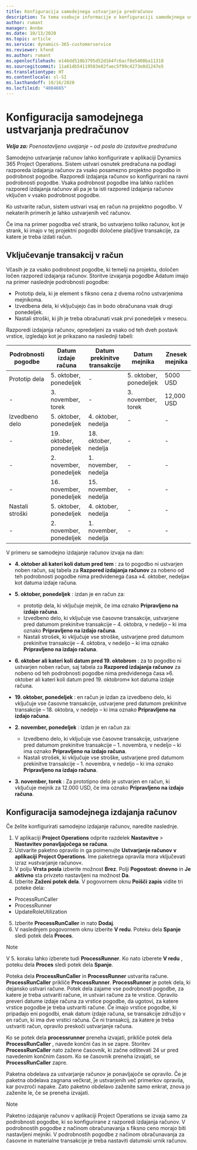 ```yaml
---
title: Konfiguracija samodejnega ustvarjanja predračunov
description: Ta tema vsebuje informacije o konfiguraciji samodejnega ustvarjanja predračunov.
author: rumant
manager: Annbe
ms.date: 10/13/2020
ms.topic: article
ms.service: dynamics-365-customerservice
ms.reviewer: kfend
ms.author: rumant
ms.openlocfilehash: e146dd510b3795d52d164fc6acf8e5400ba11310
ms.sourcegitcommit: 11a61db54119503e82faec5f99c4273e8d1247e5
ms.translationtype: HT
ms.contentlocale: sl-SI
ms.lasthandoff: 10/16/2020
ms.locfileid: "4084665"
---
```

# <a name="configure-automated-proforma-invoice-creation"></a>Konfiguracija samodejnega ustvarjanja predračunov

_**Velja za:** Poenostavljeno uvajanje – od posla do izstavitve predračuna_

Samodejno ustvarjanje računov lahko konfigurirate v aplikaciji Dynamics 365 Project Operations. Sistem ustvari osnutek predračuna na podlagi razporeda izdajanja računov za vsako posamezno projektno pogodbo in podrobnost pogodbe. Razporedi izdajanja računov so konfigurirani na ravni podrobnosti pogodbe. Vsaka podrobnost pogodbe ima lahko različen razpored izdajanja računov ali pa je ta isti razpored izdajanja računov vključen v vsako podrobnost pogodbe.

Ko ustvarite račun, sistem ustvari vsaj en račun na projektno pogodbo. V nekaterih primerih je lahko ustvarjenih več računov.

Če ima na primer pogodba več strank, bo ustvarjeno toliko računov, kot je strank, ki imajo v tej projektni pogodbi določene plačljive transakcije, za katere je treba izdati račun.

## <a name="understand-how-transactions-are-included-on-an-invoice"></a>Vključevanje transakcij v račun 

Včasih je za vsako podrobnost pogodbe, ki temelji na projektu, določen ločen razpored izdajanja računov. Storitve izvajanja pogodbe Adatum imajo na primer naslednje podrobnosti pogodbe:

- Prototip dela, ki je element s fiksno cena z dvema ročno ustvarjenima mejnikoma.
- Izvedbena dela, ki vključujejo čas in bodo obračunana vsak drugi ponedeljek.
- Nastali stroški, ki jih je treba obračunati vsak prvi ponedeljek v mesecu.

Razporedi izdajanja računov, opredeljeni za vsako od teh dveh postavk vrstice, izgledajo kot je prikazano na naslednji tabeli:

| Podrobnosti pogodbe | Datum izdaje računa | Datum prekinitve transakcije | Datum mejnika | Znesek mejnika |
| --- | --- | --- | --- | --- |
| Prototip dela | 5. oktober, ponedeljek | - | 5. oktober, ponedeljek | 5000 USD |
| - | 3. november, torek | - | 3. november, torek | 12,000 USD |
| Izvedbeno delo | 5. oktober, ponedeljek | 4. oktober, nedelja | - | - |
| - | 19. oktober, ponedeljek | 18. oktober, nedelja | - | - |
| - | 2. november, ponedeljek | 1. november, nedelja | - | - |
| - | 16. november, ponedeljek | 15. november, nedelja | - | - |
| Nastali stroški | 5. oktober, ponedeljek | 4. oktober, nedelja | - | - |
| - | 2. november, ponedeljek | 1. november, nedelja | - | - |

V primeru se samodejno izdajanje računov izvaja na dan:

- **4. oktober ali kateri koli datum pred tem** : za to pogodbo ni ustvarjen noben račun, saj tabela za **Razpored izdajanja računov** za nobeno od teh podrobnosti pogodbe nima predvidenega časa »4. oktober, nedelja« kot datuma izdaje računa.
- **5. oktober, ponedeljek** : izdan je en račun za:

    - prototip dela, ki vključuje mejnik, če ima oznako **Pripravljeno na izdajo računa**.
    - Izvedbeno delo, ki vključuje vse časovne transakcije, ustvarjene pred datumom prekinitve transakcije – 4. oktobra, v nedeljo – ki ima oznako **Pripravljeno na izdajo računa**.
    - Nastali strošek, ki vključuje vse stroške, ustvarjene pred datumom prekinitve transakcije – 4. oktobra, v nedeljo – ki ima oznako **Pripravljeno na izdajo računa**.
  
- **6. oktober ali kateri koli datum pred 19. oktobrom** : za to pogodbo ni ustvarjen noben račun, saj tabela za **Razpored izdajanja računov** za nobeno od teh podrobnosti pogodbe nima predvidenega časa »6. oktober ali kateri koli datum pred 19. oktobrom« kot datuma izdaje računa.
- **19. oktober, ponedeljek** : en račun je izdan za izvedbeno delo, ki vključuje vse časovne transakcije, ustvarjene pred datumom prekinitve transakcije – 18. oktobra, v nedeljo – ki ima oznako **Pripravljeno na izdajo računa**.
- **2. november, ponedeljek** : izdan je en račun za:

    - Izvedbeno delo, ki vključuje vse časovne transakcije, ustvarjene pred datumom prekinitve transakcije – 1. novembra, v nedeljo – ki ima oznako **Pripravljeno na izdajo računa**.
    - Nastali strošek, ki vključuje vse stroške, ustvarjene pred datumom prekinitve transakcije – 1. novembra, v nedeljo – ki ima oznako **Pripravljeno na izdajo računa**.

- **3. november, torek** : Za prototipno delo je ustvarjen en račun, ki vključuje mejnik za 12.000 USD, če ima oznako **Pripravljeno na izdajo računa**.

## <a name="configure-automatic-invoicing"></a>Konfiguracija samodejnega izdajanja računov

Če želite konfigurirati samodejno izdajanje računov, naredite naslednje.

1. V aplikaciji **Project Operations** odprite razdelek **Nastavitve** > **Nastavitev ponavljajočega se računa**.
2. Ustvarite paketno opravilo in ga poimenujte **Ustvarjanje računov v aplikaciji Project Operations**. Ime paketnega opravila mora vključevati izraz »ustvarjanje računov«.
3. V polju **Vrsta posla** izberite možnost **Brez**. Polji **Pogostost: dnevno** in **Je aktivno** sta privzeto nastavljeni na možnost **Da**.
4. Izberite **Zaženi potek dela**. V pogovornem oknu **Poišči zapis** vidite tri poteke dela:

- ProcessRunCaller
- ProcessRunner
- UpdateRoleUtilization

5. Izberite **ProcessRunCaller** in nato **Dodaj**.
6. V naslednjem pogovornem oknu izberite **V redu**. Poteku dela **Spanje** sledi potek dela **Proces**. 

> [!NOTE]
> V 5. koraku lahko izberete tudi **ProcessRunner**. Ko nato izberete **V redu** , poteku dela **Proces** sledi potek dela **Spanje**.

Poteka dela **ProcessRunCaller** in **ProcessRunner** ustvarita račune. **ProcessRunCaller** prikliče **ProcessRunner**. **ProcessRunner** je potek dela, ki dejansko ustvari račune. Potek dela zajame vse podrobnosti pogodbe, za katere je treba ustvariti račune, in ustvari račune za te vrstice. Opravilo preveri datume izdaje računa za vrstice pogodbe, da ugotovi, za katere vrstice pogodbe je treba ustvariti račune. Če imajo vrstice pogodbe, ki pripadajo eni pogodbi, enak datum izdaje računa, se transakcije združijo v en račun, ki ima dve vrstici računa. Če ni transakcij, za katere je treba ustvariti račun, opravilo preskoči ustvarjanje računa.

Ko se potek dela **processrunner** preneha izvajati, prikliče potek dela **ProcessRunCaller** , navede končni čas in se zapre. Storitev **ProcessRunCaller** nato zažene časovnik, ki začne odštevati 24 ur pred navedenim končnim časom. Ko se časovnik preneha izvajati, se **ProcessRunCaller** zapre.

Paketna obdelava za ustvarjanje računov je ponavljajoče se opravilo. Če je paketna obdelava zagnana večkrat, je ustvarjenih več primerkov opravila, kar povzroči napake. Zato paketno obdelavo zaženite samo enkrat, znova jo zaženite le, če se preneha izvajati.

> [!NOTE]
> Paketno izdajanje računov v aplikaciji Project Operations se izvaja samo za podrobnosti pogodbe, ki so konfigurirane z razporedi izdajanja računov. V podrobnostih pogodbe z načinom obračunavanja s fiksno ceno morajo biti nastavljeni mejniki. V podrobnostih pogodbe z načinom obračunavanja za časovne in materialne transakcije je treba nastaviti datumski urnik računov.
